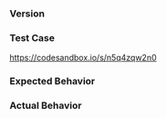 <!--
Thank you for contributing!

Have a usage question?
======================
The issue tracker is only for bugs and feature requests, so please do the following if you have a question:

- Read use cases : https://react-popup.netlify.com/
- Look for/ask questions on StackOverflow: https://stackoverflow.com/questions/tagged/reactjs-popup

Have a feature request?
=======================
Remove the template from below and provide thoughtful commentary *and code samples* on what this feature means for your product. What will it allow you to do that you can't do today? How will it make current work-arounds straightforward? What potential bugs and edge cases does it help to avoid? etc.

Think you found a bug?
======================
The best bug report is a failing test in the repository as a pull request. Otherwise, please use the "BUG REPORT" template below. You NEED to fork codesandbox project with very simple test case that illustrate the problem.

-->

<!-- BUG TEMPLATE -->
### Version


### Test Case
https://codesandbox.io/s/n5q4zqw2n0

### Expected Behavior

### Actual Behavior
